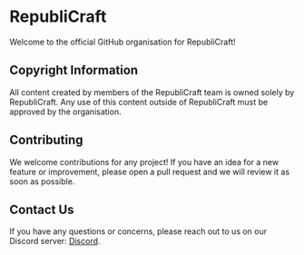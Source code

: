 # RepubliCraft

Welcome to the official GitHub organisation for RepubliCraft!

## Copyright Information

All content created by members of the RepubliCraft team is owned solely by RepubliCraft. Any use of this content outside of RepubliCraft must be approved by the organisation.

## Contributing

We welcome contributions for any project! If you have an idea for a new feature or improvement, please open a pull request and we will review it as soon as possible.

## Contact Us

If you have any questions or concerns, please reach out to us on our Discord server: [Discord](https://discord.gg/9UaGvWvcvy).

